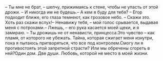 <!--2025-05-09 22:59:06--><!--pdate:2025-05-05-->
– Ты мне не брат, – шепчу, прижимаясь к стене, чтобы не упасть от этой дрожи. – И никогда им не будешь.– А кем я буду для тебя? – Егор подходит ближе, его глаза темнеют, как грозовое небо. – Скажи это. Хоть раз скажи вслух!– Ненавижу тебя, – мой голос срывается, выдавая меня с потрохами.– Лжешь, – его рука касается моей щеки, и я замираю. – Ты дрожишь не от ненависти, принцесса.Это чувство – как пламя, от которого не убежать. Тайна, которая сжигает меня изнутри, пока я пытаюсь притворяться, что все под контролем.Смогу ли я противостоять этой запретной страсти? Или мы обречены сгореть в ней?Один дом. Две души. Любовь, которой не место в моей жизни.